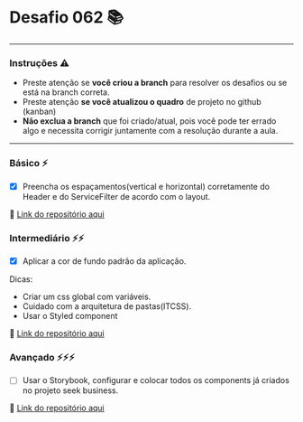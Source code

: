 # Desafio 062 :books:

---
### Instruções ⚠️
 
* Preste atenção se **você criou a branch** para resolver os desafios ou se está na branch correta. 
* Preste atenção **se você atualizou o quadro** de projeto no github (kanban)
* **Não exclua a branch** que foi criado/atual, pois você pode ter errado algo e necessita corrigir juntamente com a resolução durante a aula.

---

### Básico ⚡️

- [x] Preencha os espaçamentos(vertical e horizontal) corretamente do Header e do ServiceFilter de acordo com o layout. 

🔗 [Link do repositório aqui](https://github.com/StefanyVasc/seek-business/commit/57d4d67f07d042c7e1a3f0dcb02704e48b651578)


### Intermediário ⚡️⚡️ 

- [x] Aplicar a cor de fundo padrão da aplicação.

Dicas: 
* Criar um css global com variáveis.
* Cuidado com a arquitetura de pastas(ITCSS).
* Usar o Styled component

🔗 [Link do repositório aqui](https://github.com/StefanyVasc/seek-business/commit/9670491e71322c9ece2604cba00733874447f972) 


### Avançado ⚡️⚡️⚡️

- [ ]  Usar o Storybook, configurar e colocar todos os components já criados no projeto seek business.
 
🔗 [Link do repositório aqui]()